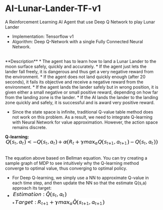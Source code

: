 # AI-Lunar-Lander-TF-v1
A Reinforcement Learning AI Agent that use Deep Q Network to play Lunar Lander

* Implementation: Tensorflow v1
* Algorithm: Deep Q-Network with a single Fully Connected Neural Network.
<br>
**Description**
* The agent has to learn how to land a Lunar Lander to the moon surface safely, quickly and accurately.
* If the agent just lets the lander fall freely, it is dangerous and thus get a very negative reward from the environment.
* If the agent does not land quickly enough (after 20 seconds), it fails its objective and receive a negative reward from the environment.
* If the agent lands the lander safely but in wrong position, it is given either a small negative or small positive reward, depending on how far from the landing zone is the lander.
* If the AI lands the lander to the landing zone quickly and safely, it is successful and is award very positive reward.


* Since the state space is infinite, traditional Q-value table method does not work on this problem. As a result, we need to integrate Q-learning with Neural Network for value approximation. However, the action space remains discrete.

**Q-learning:**<br>
<img src="Q-learning.jpg"><br><br>

The equation above based on Bellman equation. You can try creating a sample graph of MDP to see intuitively why the Q-learning method converge to optimal value, thus converging to optimal policy.

* For Deep Q-learning, we simply use a NN to approximate Q-value in each time step, and then update the NN so that the estimate Q(s,a) approach its target:<br>
* <img src="Estimation.jpg"><br>
*<img src="Target.jpg"><br><br>


